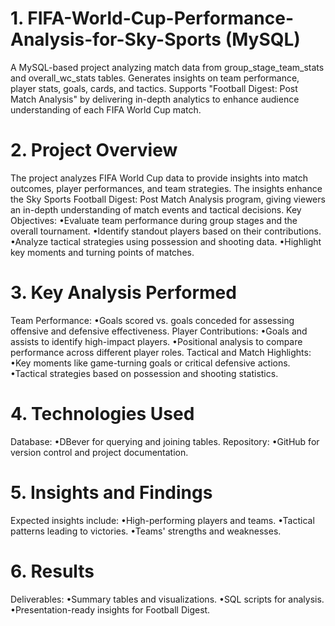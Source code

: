 # 1. FIFA-World-Cup-Performance-Analysis-for-Sky-Sports (MySQL)
 A MySQL-based project analyzing match data from group_stage_team_stats and overall_wc_stats tables. Generates insights on team performance, 
 player stats, goals, cards, and tactics. Supports "Football Digest: Post Match Analysis" by delivering in-depth analytics to enhance 
 audience understanding of each FIFA World Cup match.
# 2. Project Overview
 The project analyzes FIFA World Cup data to provide insights into match outcomes, player performances, and team strategies. The insights 
 enhance the Sky Sports Football Digest: Post Match Analysis program, giving viewers an in-depth understanding of match events and 
 tactical decisions.
   Key Objectives:
  •Evaluate team performance during group stages and the overall tournament.
  •Identify standout players based on their contributions.
  •Analyze tactical strategies using possession and shooting data.
  •Highlight key moments and turning points of matches.
# 3. Key Analysis Performed
  Team Performance: 
  •Goals scored vs. goals conceded for assessing offensive and defensive effectiveness.
  Player Contributions: 
  •Goals and assists to identify high-impact players. 
  •Positional analysis to compare performance across different player roles.
  Tactical and Match Highlights: 
  •Key moments like game-turning goals or critical defensive actions.
  •Tactical strategies based on possession and shooting statistics.
# 4. Technologies Used
  Database: 
  •DBever for querying and joining tables.
  Repository: 
  •GitHub for version control and project documentation.
# 5. Insights and Findings
  Expected insights include: 
  •High-performing players and teams. 
  •Tactical patterns leading to victories.
  •Teams' strengths and weaknesses.
# 6. Results
  Deliverables: 
  •Summary tables and visualizations. 
  •SQL scripts for analysis. 
  •Presentation-ready insights for Football Digest.
